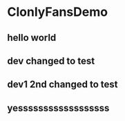 # ClonlyFansDemo
## hello world

## dev changed to   test
## dev1 2nd changed to test
## yessssssssssssssssss